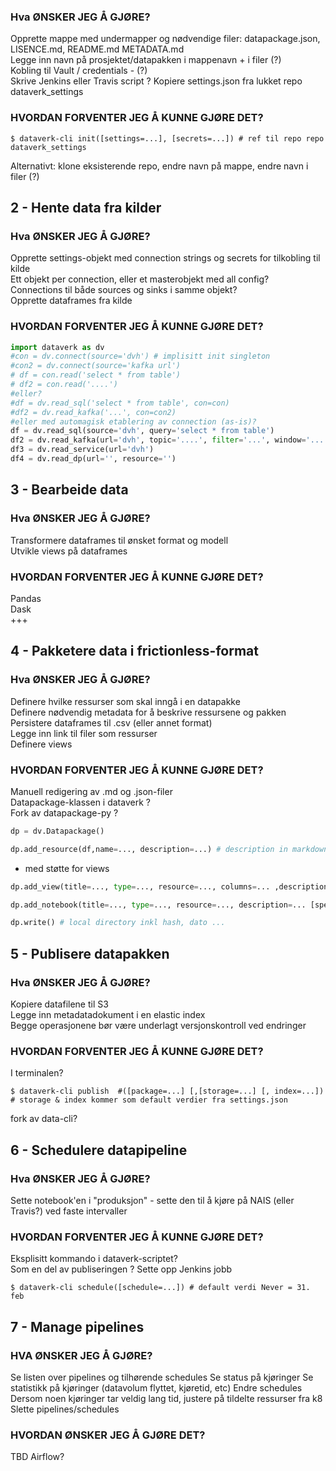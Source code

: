 ### Hva ØNSKER JEG Å GJØRE?  
Opprette mappe med undermapper og nødvendige filer: datapackage.json, LISENCE.md, README.md METADATA.md  
Legge inn navn på prosjektet/datapakken i mappenavn + i filer (?)  
Kobling til Vault / credentials - (?)  
Skrive Jenkins eller Travis script ?
Kopiere settings.json fra lukket repo dataverk_settings
    
### HVORDAN FORVENTER JEG Å KUNNE GJØRE DET?
```console
$ dataverk-cli init([settings=...], [secrets=...]) # ref til repo repo dataverk_settings
``` 
Alternativt: klone eksisterende repo, endre navn på mappe, endre navn i filer (?)  
  
## 2 - Hente data fra kilder  
### Hva ØNSKER JEG Å GJØRE?  
Opprette settings-objekt med connection strings og secrets for tilkobling til kilde  
Ett objekt per connection, eller et masterobjekt med all config?  
Connections til både sources og sinks i samme objekt?  
Opprette dataframes fra kilde  
  
### HVORDAN FORVENTER JEG Å KUNNE GJØRE DET?
```python
import dataverk as dv
#con = dv.connect(source='dvh') # implisitt init singleton
#con2 = dv.connect(source='kafka url')
# df = con.read('select * from table')
# df2 = con.read('....')
#eller?
#df = dv.read_sql('select * from table', con=con)
#df2 = dv.read_kafka('...', con=con2)
#eller med automagisk etablering av connection (as-is)?
df = dv.read_sql(source='dvh', query='select * from table')   
df2 = dv.read_kafka(url='dvh', topic='....', filter='...', window='...')   
df3 = dv.read_service(url='dvh')  
df4 = dv.read_dp(url='', resource='')  
```
  
## 3 - Bearbeide data  
### Hva ØNSKER JEG Å GJØRE?  
Transformere dataframes til ønsket format og modell  
Utvikle views på dataframes  
  
### HVORDAN FORVENTER JEG Å KUNNE GJØRE DET?  
Pandas  
Dask  
+++  
  
## 4 - Pakketere data i frictionless-format  
### Hva ØNSKER JEG Å GJØRE?  
Definere hvilke ressurser som skal inngå i en datapakke  
Definere nødvendig metadata for å beskrive ressursene og pakken  
Persistere dataframes til .csv (eller annet format)  
Legge inn link til filer som ressurser  
Definere views  
  
### HVORDAN FORVENTER JEG Å KUNNE GJØRE DET?  
Manuell redigering av .md og .json-filer  
Datapackage-klassen i dataverk ?  
Fork av datapackage-py ?  
```python
dp = dv.Datapackage()
```
```python
dp.add_resource(df,name=..., description=...) # description in markdown format
```
- med støtte for views
```python
dp.add_view(title=..., type=..., resource=..., columns=... ,description=... [spec=...])  # description in markdown format
```
```python
dp.add_notebook(title=..., type=..., resource=..., description=... [spec=...])  # description in markdown format
```
```python
dp.write() # local directory inkl hash, dato ... 
```


## 5 - Publisere datapakken  
### Hva ØNSKER JEG Å GJØRE?  
Kopiere datafilene til S3  
Legge inn metadatadokument i en elastic index  
Begge operasjonene bør være underlagt versjonskontroll ved endringer  
### HVORDAN FORVENTER JEG Å KUNNE GJØRE DET? 
I terminalen?  
```console
$ dataverk-cli publish  #([package=...] [,[storage=...] [, index=...]) # storage & index kommer som default verdier fra settings.json
```
fork av data-cli?  
  
## 6 - Schedulere datapipeline  
### Hva ØNSKER JEG Å GJØRE?  
Sette notebook'en i "produksjon" - sette den til å kjøre på NAIS (eller Travis?) ved faste intervaller  
### HVORDAN FORVENTER JEG Å KUNNE GJØRE DET?  
Eksplisitt kommando i dataverk-scriptet?  
Som en del av publiseringen ?
Sette opp Jenkins jobb 

```console
$ dataverk-cli schedule([schedule=...]) # default verdi Never = 31. feb
```

## 7 - Manage pipelines
### HVA ØNSKER JEG Å GJØRE?
Se listen over pipelines og tilhørende schedules
Se status på kjøringer
Se statistikk på kjøringer (datavolum flyttet, kjøretid, etc)
Endre schedules
Dersom noen kjøringer tar veldig lang tid, justere på tildelte ressurser fra k8
Slette pipelines/schedules
### HVORDAN ØNSKER JEG Å GJØRE DET?
TBD
Airflow?
